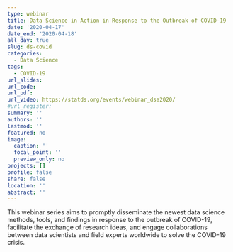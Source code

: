 ```yaml
---
type: webinar
title: Data Science in Action in Response to the Outbreak of COVID-19
date: '2020-04-17'
date_end: '2020-04-18'
all_day: true
slug: ds-covid
categories:
  - Data Science
tags:
  - COVID-19
url_slides: 
url_code:
url_pdf:
url_video: https://statds.org/events/webinar_dsa2020/
#url_register: 
summary: ''
authors: ''
lastmod: ''
featured: no
image:
  caption: ''
  focal_point: ''
  preview_only: no
projects: []
profile: false
share: false
location: ''
abstract: ''
---
```

This webinar series aims to promptly disseminate the newest data science methods, tools, and findings in response to the outbreak of COVID-19, facilitate the exchange of research ideas, and engage collaborations between data scientists and field experts worldwide to solve the COVID-19 crisis.